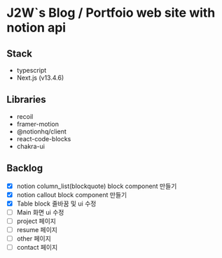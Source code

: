 # J2W`s Blog / Portfoio web site with notion api

## Stack

- typescript
- Next.js (v13.4.6)

## Libraries

- recoil
- framer-motion
- @notionhq/client
- react-code-blocks
- chakra-ui

## Backlog

- [x] notion column_list(blockquote) block component 만들기
- [x] notion callout block component 만들기
- [x] Table block 줄바꿈 및 ui 수정
- [ ] Main 화면 ui 수정
- [ ] project 페이지
- [ ] resume 페이지
- [ ] other 페이지
- [ ] contact 페이지
